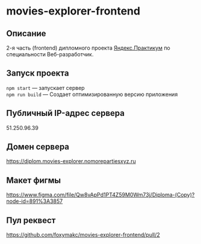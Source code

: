 # movies-explorer-frontend

## Описание

2-я часть (frontend) дипломного проекта [Яндекс.Практикум](https://praktikum.yandex.ru/)
по специальности Веб-разработчик.

## Запуск проекта

`npm start` — запускает сервер   
`npm run build` — Создает оптимизированную версию приложения

## Публичный IP-адрес сервера

51.250.96.39

## Домен сервера

https://diplom.movies-explorer.nomorepartiesxyz.ru 

## Макет фигмы 

https://www.figma.com/file/Qw8vApPd1PT4Z59M0Wm73j/Diploma-(Copy)?node-id=891%3A3857

## Пул реквест

https://github.com/foxymakc/movies-explorer-frontend/pull/2 